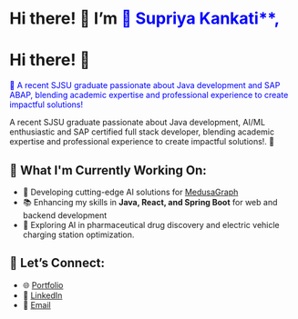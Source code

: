 # Hi there! 👋 I’m <span style="color:blue">🌟 Supriya Kankati**, 

# Hi there! 👋

<span style="color:blue">🌟 A recent SJSU graduate passionate about Java development and SAP ABAP, blending academic expertise and professional experience to create impactful solutions!</span>

 A recent SJSU graduate passionate about Java development, AI/ML enthusiastic and SAP certified full stack developer, blending academic expertise and professional experience to create impactful solutions!. 🚀

## 🔭 What I'm Currently Working On:
- 🌟 Developing cutting-edge AI solutions for [MedusaGraph](https://github.com/j9650/MedusaGraph)
- 📚 Enhancing my skills in **Java, React, and Spring Boot** for web and backend development
- 🧪 Exploring AI in pharmaceutical drug discovery and electric vehicle charging station optimization.

## 🤝 Let’s Connect:
- 🌐 [Portfolio](https://your-portfolio-link.com)
- 💼 [LinkedIn](https://www.linkedin.com/in/supriyakankati/)
- 📧 [Email](supriyakankati2@gmail.com)
